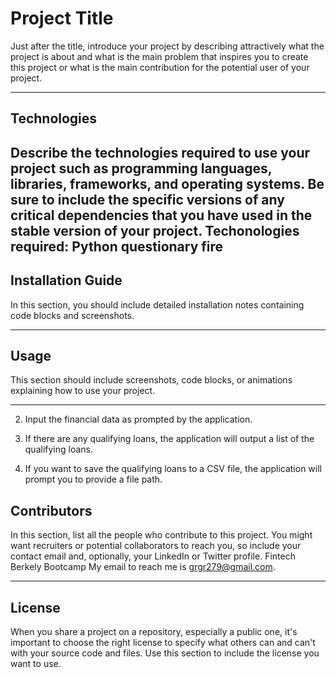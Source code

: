 # Project Title

Just after the title, introduce your project by describing attractively what the project is about and what is the main problem that inspires you to create this project or what is the main contribution for the potential user of your project.

---

## Technologies

Describe the technologies required to use your project such as programming languages, libraries, frameworks, and operating systems. Be sure to include the specific versions of any critical dependencies that you have used in the stable version of your project.
Techonologies required:
Python
questionary
fire
---

## Installation Guide

In this section, you should include detailed installation notes containing code blocks and screenshots.

---

## Usage

This section should include screenshots, code blocks, or animations explaining how to use your project.

---
2) Input the financial data as prompted by the application.

3) If there are any qualifying loans, the application will output a list of the qualifying loans.

4) If you want to save the qualifying loans to a CSV file, the application will prompt you to provide a file path.

## Contributors

In this section, list all the people who contribute to this project. You might want recruiters or potential collaborators to reach you, so include your contact email and, optionally, your LinkedIn or Twitter profile.
Fintech Berkely Bootcamp
My email to reach me is grgr279@gmail.com.

---

## License

When you share a project on a repository, especially a public one, it's important to choose the right license to specify what others can and can't with your source code and files. Use this section to include the license you want to use.
